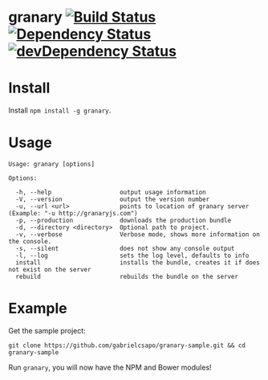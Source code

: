 # granary [![Build Status](https://travis-ci.org/gabrielcsapo/granary.svg?branch=master)](https://travis-ci.org/gabrielcsapo/granary) [![Dependency Status](https://david-dm.org/gabrielcsapo/granary.svg)](https://david-dm.org/gabrielcsapo/granary) [![devDependency Status](https://david-dm.org/gabrielcsapo/granary/dev-status.svg)](https://david-dm.org/gabrielcsapo/granary#info=devDependencies)

# Install

Install `npm install -g granary`.

# Usage

```
Usage: granary [options]

Options:

  -h, --help                   output usage information
  -V, --version                output the version number
  -u, --url <url>              points to location of granary server (Example: "-u http://granaryjs.com")
  -p, --production             downloads the production bundle
  -d, --directory <directory>  Optional path to project.
  -v, --verbose                Verbose mode, shows more information on the console.
  -s, --silent                 does not show any console output
  -l, --log                    sets the log level, defaults to info
  install                      installs the bundle, creates it if does not exist on the server
  rebuild                      rebuilds the bundle on the server
```

# Example

Get the sample project:

`git clone https://github.com/gabrielcsapo/granary-sample.git && cd granary-sample`

Run `granary`, you will now have the NPM and Bower modules!

